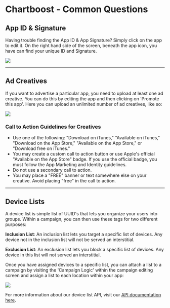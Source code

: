 # Chartboost - Common Questions

<a name="keys"></a>

## App ID & Signature

Having trouble finding the App ID & App Signature? Simply click on the app to edit it. On the right hand side of the screen, beneath the app icon, you have can find your unique ID and Signature.

![](https://chartboost.com/img/admin/help/appidsig.jpg)

---

## Ad Creatives

If you want to advertise a particular app, you need to upload at least one ad creative. You can do this by editing the app and then clicking on 'Promote this app'. Here you can upload an unlimited number of ad creatives, like so:

![](https://chartboost.com/img/admin/help/creatives.jpg)

<a name="creatives"></a>

### Call to Action Guidelines for Creatives

- Use one of the following: "Download on iTunes," "Available on iTunes," "Download on the App Store," "Available on the App Store," or "Download free on iTunes."
- You may create a custom call to action button or use Apple's official "Available on the App Store" badge. If you use the official badge, you must follow the App Marketing and Identity guidelines.
- Do not use a secondary call to action.
- You may place a "FREE" banner or text somewhere else on your creative. Avoid placing "free" in the call to action.

---

<a name="lists"></a>

## Device Lists

A device list is simple list of UUID's that lets you organize your users into groups. Within a campaign, you can then use these tags for two different purposes:

**Inclusion List**: An inclusion list lets you target a specific list of devices. Any device not in the inclusion list will not be served an interstitial.

**Exclusion List**: An exclusion list lets you block a specific list of devices. Any device in this list will not served an interstitial.

Once you have assigned devices to a specific list, you can attach a list to a campaign by visiting the 'Campaign Logic' within the campaign editing screen and assign a list to each location within your app:

![](https://chartboost.com/img/admin/help/lists.png)

For more information about our device list API, visit our [API documentation here](https://chartboost.com/account/api?#device_targeting).



